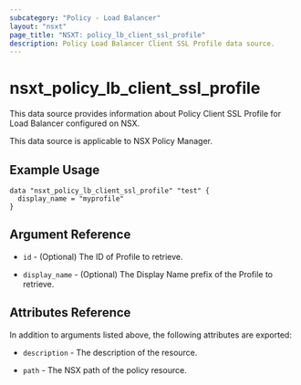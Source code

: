 ```yaml
---
subcategory: "Policy - Load Balancer"
layout: "nsxt"
page_title: "NSXT: policy_lb_client_ssl_profile"
description: Policy Load Balancer Client SSL Profile data source.
---
```


# nsxt_policy_lb_client_ssl_profile

This data source provides information about Policy Client SSL Profile for Load Balancer configured on NSX.

This data source is applicable to NSX Policy Manager.

## Example Usage

```hcl
data "nsxt_policy_lb_client_ssl_profile" "test" {
  display_name = "myprofile"
}
```

## Argument Reference

* `id` - (Optional) The ID of Profile to retrieve.

* `display_name` - (Optional) The Display Name prefix of the Profile to retrieve.

## Attributes Reference

In addition to arguments listed above, the following attributes are exported:

* `description` - The description of the resource.

* `path` - The NSX path of the policy resource.
